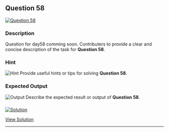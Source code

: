 


## Question 58
<a href="https://github.com/alishgosai/Python-Exercise-and-Solutions/blob/master/questions/Question58.md" target="_blank">
  <img src="https://img.shields.io/badge/Question-58-purple?style=for-the-badge&logoSize=60" alt="Question 58">
</a>

### **Description**
Question for day58 comming soon.
Contributers to provide a clear and concise description of the task for **Question 58**.

### **Hint**
![Hint](https://img.shields.io/badge/Hint:-blue)
Provide useful hints or tips for solving **Question 58**.

### **Expected Output**
![Output](https://img.shields.io/badge/Output:-blue)
Describe the expected result or output of **Question 58**.

### <a href="https://github.com/alishgosai/Python-Exercise-and-Solutions/blob/master/solutions/Solution58.js" target="_blank">
  <img src="https://img.shields.io/badge/Solution-1f8e00?style=for-the-badge&logo=solution&logoColor=white" alt="Solution">
</a>

<a href="https://github.com/alishgosai/Python-Exercise-and-Solutions/blob/master/solutions/Solution58.js" target="_blank">View Solution</a>

---

